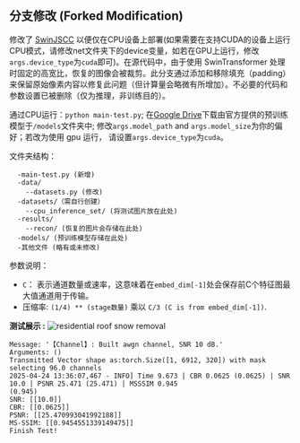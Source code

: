 ## 分支修改 (Forked Modification)
修改了 [SwinJSCC](https://github.com/semcomm/SwinJSCC) 以便仅在CPU设备上部署(如果需要在支持CUDA的设备上运行CPU模式，请修改net文件夹下的device变量，如若在GPU上运行，修改```args.device_type```为```cuda```即可)。在源代码中，由于使用 SwinTransformer 处理时固定的高宽比，恢复的图像会被裁剪。此分支通过添加和移除填充（padding）来保留原始像素内容以修复此问题（但计算量会略微有所增加）。不必要的代码和参数设置已被删除（仅为推理，非训练目的）。

通过CPU运行：```python main-test.py```; 在[Google Drive](https://drive.google.com/drive/folders/1_EouRY4yYvMCtamX2ReBzEd5YBQbyesc?usp=sharing)下载由官方提供的预训练模型于```/models```文件夹中; 修改```args.model_path``` and ```args.model_size```为你的偏好；若改为使用 gpu 运行， 请设置```args.device_type```为```cuda```。

文件夹结构：
```
  -main-test.py (新增)
  -data/
    --datasets.py (修改)
  -datasets/（需自行创建）
    --cpu_inference_set/ (将测试图片放在此处)
  -results/
    --recon/ (恢复的图片会存储在此处)
  -models/ (预训练模型存储在此处)
  -其他文件 (略有或未修改)
```

参数说明： 
- ```C```： 表示通道数量或速率，这意味着在```embed_dim[-1]```处会保存前C个特征图最大值通道用于传输。
- 压缩率: ```(1/4) ** (stage数量)``` 乘以 ```C/3 (C is from embed_dim[-1])```.

<b>测试展示 :</b>
![residential roof snow removal](https://github.com/user-attachments/assets/ae42ebfa-95bc-4320-8c50-d6cbbda92b8f)
```
Message: '【Channel】: Built awgn channel, SNR 10 dB.'
Arguments: ()
Transmitted Vector shape as:torch.Size([1, 6912, 320]) with mask selecting 96.0 channels
2025-04-24 13:36:07,467 - INFO] Time 9.673 | CBR 0.0625 (0.0625) | SNR 10.0 | PSNR 25.471 (25.471) | MSSSIM 0.945 
(0.945)
SNR: [[10.0]]
CBR: [[0.0625]]
PSNR: [[25.470993041992188]]
MS-SSIM: [[0.9454551339149475]]
Finish Test!
```
